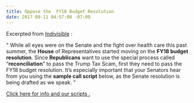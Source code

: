 ```yaml
---
title: Oppose the  FY18 Budget Resolution
date: 2017-09-11 04:57:00 -07:00
---
```


Excerpted from [Indivisible](https://www.indivisibleguide.com/) :

"  While all eyes were on the Senate and the fight over health care this past summer, the **House** of Representatives started moving on the **FY18 budget resolution**. Since **Republicans** want to use the special process called “**reconciliation**” to pass the Trump Tax Scam, first they need to pass the FY18 budget resolution. It’s especially important that your Senators hear from you using the **sample call script** below, as the Senate resolution is being drafted as we speak.  "

[Click here for info and our scripts .](https://www.indivisibleguide.com/resource/trump-tax-scam-step-1-budget-resolution/)

